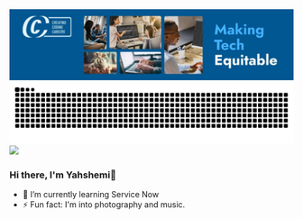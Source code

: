 
<img src="Images/ccc-banner.jpeg">
<img src="Images/snake.svg">
<img src="https://github-readme-stats.vercel.app/api?username=yahshemi">

### Hi there, I'm Yahshemi👋


- 🌱 I’m currently learning Service Now
- ⚡ Fun fact: I'm into photography and music.



<!--
![alt text](http://url/to/img.png)
![Git-hub Banner](https://user-images.githubusercontent.com/33473103/147845158-6d3437fa-b491-4807-92b4-fb6d969bbba8.png)

**Yahshemi/Yahshemi** is a ✨ _special_ ✨ repository because its `README.md` (this file) appears on your GitHub profile.

Here are some ideas to get you started:

- 🔭 I’m currently working on 
- 👯 I’m looking to collaborate on ...
- 🤔 I’m looking for help with ...
- 💬 Ask me about ...
- 📫 How to reach me: ...
- 😄 Pronouns: ...
-->
